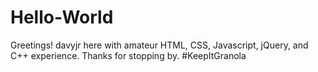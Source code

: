 # Hello-World

Greetings! davyjr here with amateur HTML, CSS, Javascript, jQuery, and C++ experience. Thanks for stopping by. 
#KeepItGranola
